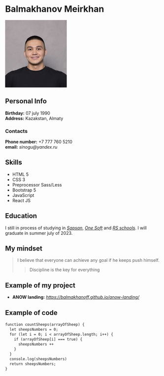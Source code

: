 # Balmakhanov Meirkhan
![My photo](/images/avatar.jpg)
## Personal Info
**Birthday:** 07 july 1990  
**Address:** Kazakstan, Almaty  
### Contacts
**Phone number:** +7 777 760 5210  
**email:** _sinogu@yandex.ru_
## Skills
* HTML 5
* CSS 3
* Preprocessor Sass/Less
* Bootstrap 5
* JavaScript
* React JS

## Education
I still in process of studying in [_Sapsan_](https://sapsanedu.com/),  [_One Soft_](https://onesoft.kz/) and [_RS schools_](https://rs.school/). I will graduate in summer july of 2023.

## My mindset
> I believe that everyone can achieve any goal if he keeps push himself. 
>> Discipline is the key for everything

## Example of my project
* **ANOW landing:** _https://balmakhanoff.github.io/anow-landing/_

## Example of code
```
function countSheeps(arrayOfSheep) {
  let sheepsNumbers = 0;
  for (let i = 0; i < arrayOfSheep.length; i++) {
    if (arrayOfSheep[i] === true) {
      sheepsNumbers ++
    }
  }
  console.log(sheepsNumbers)
  return sheepsNumbers;
}
```
